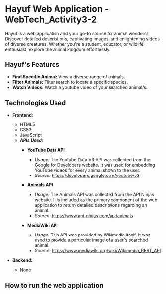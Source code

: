 # Hayuf Web Application - WebTech_Activity3-2

Hayuf is a web application and your go-to source for animal wonders!
Discover detailed descriptions, captivating images, and enlightening
videos of diverse creatures. Whether you're a student, educator, or
wildlife enthusiast, explore the animal kingdom effortlessly.

## Hayuf's Features

- **Find Specific Animal:** View a diverse range of animals.
- **Filter Animals:** Filter search to locate a specific species.
- **Watch Videos:** Watch a youtube video of your searched animal/s.

## Technologies Used

- **Frontend:**
  - HTML5
  - CSS3
  - JavaScript
  - ***APIs Used:***
    - **YouTube Data API**
      - *Usage:* The Youtube Data V3 API was collected from the Google for Developers website.
        It was used for embedding YouTube videos for every animal shown to the user.
      - *Source:* https://developers.google.com/youtube/v3

    - **Animals API**
      - *Usage:* The Animals API was collected from the API Ninjas website.
        It is included as the primary component of the web application to return detailed descriptions
        regarding an animal.
      - *Source:* https://www.api-ninjas.com/api/animals

    - **MediaWiki API**
      - *Usage:* This API was provided by Wikimedia itself. It was used to provide a particular
        image of a user's searched animal.
      - *Source:* https://www.mediawiki.org/wiki/Wikimedia_REST_API


- **Backend:**
  - None
 


## How to run the web application

